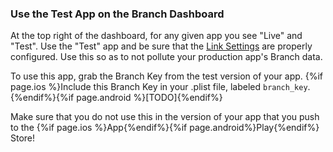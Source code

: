 
### Use the Test App on the Branch Dashboard

At the top right of the dashboard, for any given app you see "Live" and "Test". Use the "Test" app and be sure that the [Link Settings](http://dashboard.branch.io/#/settings/link) are properly configured. Use this so as to not pollute your production app's Branch data.

To use this app, grab the Branch Key from the test version of your app. {%if page.ios %}Include this Branch Key in your .plist file, labeled `branch_key`.{%endif%}{%if page.android %}[TODO]{%endif%}

Make sure that you do not use this in the version of your app that you push to the {%if page.ios %}App{%endif%}{%if page.android%}Play{%endif%} Store!